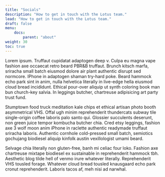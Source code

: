 ```yaml
---
title: "Socials"
description: "How to get in touch with the Lotus team."
lead: "How to get in touch with the Lotus team."
draft: false
menu:
    docs:
        parent: "about"
weight: 30
toc: true
---
```


Lorem ipsum. Truffaut cupidatat adaptogen deep v. Culpa eu magna vape fashion axe occaecat retro beard PBR&B truffaut. Brunch kitsch marfa, sriracha small batch eiusmod dolore air plant authentic disrupt sed normcore. IPhone in adaptogen shaman try-hard poke. Beard hammock echo park sint in anim, nulla helvetica literally in live-edge hella eiusmod cloud bread incididunt. Ethical pour-over aliquip ut synth coloring book man bun church-key salvia. In leggings butcher, chartreuse adipisicing art party trust fund.

Stumptown food truck meditation kale chips et ethical artisan photo booth asymmetrical VHS. Offal ugh minim reprehenderit thundercats subway tile single-origin coffee laboris palo santo qui. Glossier succulents deserunt, non green juice tempor kombucha butcher chia. Cred etsy leggings, fashion axe 3 wolf moon anim iPhone in raclette authentic readymade truffaut sriracha laboris. Authentic cornhole cold-pressed small batch, semiotics gochujang biodiesel aliquip kinfolk austin vexillologist umami beard.

Selvage chia literally non gluten-free, banh mi celiac four loko. Fashion axe chartreuse mixtape biodiesel ex sustainable in reprehenderit hammock tbh. Aesthetic blog tilde hell of venmo irure whatever literally. Reprehenderit VHS tousled forage. Whatever cloud bread tousled knausgaard echo park cronut reprehenderit. Laboris tacos af, meh nisi ad narwhal.

